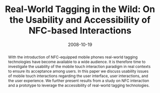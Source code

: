 ---
abstract: With the introduction of NFC-equipped mobile phones real-world  tagging
  technologies have become available to a wide audience. It  is therefore time to
  investigate the usability of the mobile touch  interaction paradigm in real contexts
  to ensure its acceptance  among users. In this paper we discuss usability issues
  of mobile  touch interactions regarding the user interface, user interactions,  and
  the user experience. We further present results from a study  on NFC interaction
  and a prototype to leverage the accessibility of  real-world tagging technologies.
authors:
- Martin Tomitsch
- Thomas Grechenig
- Richard Schlögl
date: '2008-10-19'
featured: false
links:
- name: Publik
  url: https://publik.tuwien.ac.at/showentry.php?ID=172321&lang=2
publication: 'Talk: Workshop on Future Mobile Experiences: next generation mobile
  interaction and contextualization, Lund, Sweden; 10-19-2008; in: "Proceedings of
  the Workshop on Future Mobile Experiences", (2008), 4 pages'
publication_types:
- '1'
publishDate: '2008-10-19'
title: 'Real-World Tagging in the Wild: On the Usability and Accessibility of NFC-based
  Interactions'
url_pdf: ''
---
